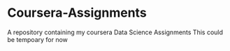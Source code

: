 # Coursera-Assignments
A repository containing my coursera Data Science Assignments
This could be tempoary for now
